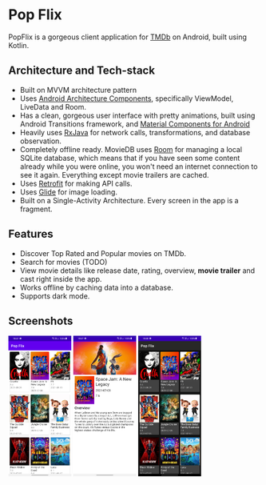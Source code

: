 <h1>Pop Flix</h1>

PopFlix is a gorgeous client application for [TMDb](https://www.themoviedb.org) on Android, built using Kotlin.

## Architecture and Tech-stack

* Built on MVVM architecture pattern
* Uses [Android Architecture Components](https://developer.android.com/topic/libraries/architecture/), specifically ViewModel, LiveData and Room.
* Has a clean, gorgeous user interface with pretty animations, built using Android Transitions framework, and [Material Components for Android](https://github.com/material-components/material-components-android)
* Heavily uses [RxJava](https://github.com/ReactiveX/RxJava) for network calls, transformations, and database observation.
* Completely offline ready. MovieDB uses [Room](https://developer.android.com/topic/libraries/architecture/room) for managing a local SQLite database, which means that if you have seen some content already while you were online, you won't need an internet connection to see it again. Everything except movie trailers are cached.
* Uses [Retrofit](https://square.github.io/retrofit/) for making API calls.
* Uses [Glide](https://github.com/bumptech/glide) for image loading.
* Built on a Single-Activity Architecture. Every screen in the app is a fragment.

## Features
* Discover Top Rated and Popular movies on TMDb.
* Search for movies (TODO)
* View movie details like release date, rating, overview, **movie trailer** and cast right inside the app.
* Works offline by caching data into a database.
* Supports dark mode.

## Screenshots
<img src="https://raw.githubusercontent.com/vishvendra01/PopFlix/b60d926f3179c84e478fcdc6cbe519d0f65210e9/screenshots/screenshot1.png" width="25%"></img> <img src="https://raw.githubusercontent.com/vishvendra01/PopFlix/b60d926f3179c84e478fcdc6cbe519d0f65210e9/screenshots/screenshot2.png" width="25%"></img> <img src="https://raw.githubusercontent.com/vishvendra01/PopFlix/b60d926f3179c84e478fcdc6cbe519d0f65210e9/screenshots/screenshot3.png" width="25%"></img>
